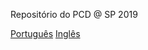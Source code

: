 Repositório do PCD @ SP 2019

[Português](http://arteprog.space/PCD-SP-19/PT/)
[Inglês](http://arteprog.space/PCD-SP-19/EN/)
